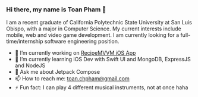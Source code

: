 ### Hi there, my name is Toan Pham 👋

<!--
**noatp/noatp** is a ✨ _special_ ✨ repository because its `README.md` (this file) appears on your GitHub profile.

Here are some ideas to get you started:-->

I am a recent graduate of California Polytechnic State University at San Luis Obispo, with a major in Computer Science. My current interests include mobile, web and video game development. I am currently looking for a full-time/internship software engineering position.

- 🔭 I’m currently working on [RecipeMVVM iOS App](https://github.com/noatp/RecipeMVVMiOSApp)
- 🌱 I’m currently learning iOS Dev with Swift UI and MongoDB, ExpressJS and NodeJS
- 💬 Ask me about Jetpack Compose
- 📫 How to reach me: toan.chpham@gmail.com
- ⚡ Fun fact: I can play 4 different musical instruments, not at once haha

